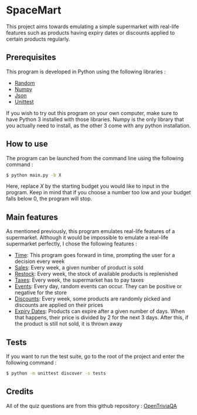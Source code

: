 # SpaceMart

This project aims towards emulating a simple supermarket with real-life features such as products having expiry dates or discounts applied to certain products regularly. 

## Prerequisites

This program is developed in Python using the following libraries :
- [Random](https://docs.python.org/fr/3/library/random.html)
- [Numpy](https://numpy.org/) 
- [Json](https://docs.python.org/3/library/json.html) 
- [Unittest](https://docs.python.org/3/library/unittest.html)

If you wish to try out this program on your own computer, make sure to have Python 3 installed with those libraries. Numpy is the only library that you actually need to install, as the other 3 come with any python installation.

## How to use

The program can be launched from the command line using the following command :

```bash
$ python main.py -b X
```

Here, replace *X* by the starting budget you would like to input in the program. Keep in mind that if you choose a number too low and your budget falls below 0, the program will stop.

## Main features

As mentioned previously, this program emulates real-life features of a supermarket. Although it would be impossible to emulate a real-life supermarket perfectly, I chose the following features :
- <span style="text-decoration: underline">Time</span>: This program goes forward in time, prompting the user for a decision every week
- <span style="text-decoration: underline">Sales</span>: Every week, a given number of product is sold
- <span style="text-decoration: underline">Restock</span>: Every week, the stock of available products is replenished
- <span style="text-decoration: underline">Taxes</span>: Every week, the supermarket has to pay taxes
- <span style="text-decoration: underline">Events</span>: Every day, random events can occur. They can be positive or negative for the store
- <span style="text-decoration: underline">Discounts</span>: Every week, some products are randomly picked and discounts are applied on their prices
- <span style="text-decoration: underline">Expiry Dates</span>: Products can expire after a given number of days. When that happens, their price is divided by 2 for the next 3 days. After this, if the product is still not sold, it is thrown away

## Tests

If you want to run the test suite, go to the root of the project and enter the following command :

```bash
$ python -m unittest discover -s tests
```

## Credits

All of the quiz questions are from this github repository : [OpenTriviaQA](https://github.com/uberspot/OpenTriviaQA)